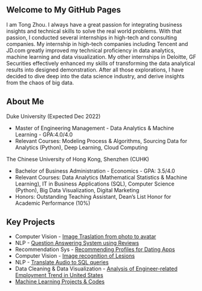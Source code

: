 ## Welcome to My GitHub Pages

I am Tong Zhou. I always have a great passion for integrating business insights and technical skills to solve the real world problems. With that passion, I conducted several internships in high-tech and consulting companies. My internship in high-tech companies including Tencent and JD.com greatly improved my technical proficiency in data analytics, machine learning and data visualization. My other internships in Deloitte, GF Securities effectively enhanced my skills of transforming the data analytical results into designed demonstration. After all those explorations, I have decided to dive deep into the data science industry, and  derive insights from the chaos of big data.

## About Me
Duke University (Expected Dec 2022)
* Master of Engineering Management - Data Analytics & Machine Learning - GPA:4.0/4.0
* Relevant Courses: Modeling Process & Algorithms, Sourcing Data for Analytics (Python), Deep Learning, Cloud Computing

The Chinese University of Hong Kong, Shenzhen (CUHK)                                                    	  
* Bachelor of Business Administration - Economics - GPA: 3.5/4.0       
* Relevant Courses: Data Analytics (Mathematical Statistics & Machine Learning), IT in Business Applications (SQL), Computer Science (Python), Big Data Visualization, Digital Marketing
* Honors: Outstanding Teaching Assistant, Dean’s List Honor for Academic Performance (10%)

## Key Projects
* Computer Vision - [Image Traslation from photo to avatar](https://github.com/tongtz/photo2avatar)
* NLP - [Question Answering System using Reviews](https://github.com/tongtz/QuestionAnswering.git)
* Recommendation Sys - [Recommending Profiles for Dating Apps](https://github.com/bkenan/dating_recsys.git)
* Computer Vision - [Image recognition of Lesions](https://github.com/tongtz/aipi540_cv)
* NLP - [Translate Audio to SQL queries](https://github.com/1999Lyd/test-to-sql-model-implementation)
* Data Cleaning & Data Visualization - [Analysis of Engineer-related Employment Trend in United States](https://github.com/tongtz/employment-trend)
* [Machine Learning Projects & Codes](https://github.com/tongtz/MachineLearning)
